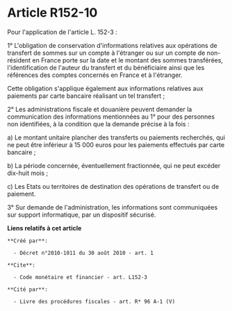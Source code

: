 # Article R152-10

Pour l'application de l'article L. 152-3 : 

1° L'obligation de conservation d'informations relatives aux opérations de transfert de sommes sur un compte à l'étranger ou
sur un compte de non-résident en France porte sur la date et le montant des sommes transférées, l'identification de l'auteur
du transfert et du bénéficiaire ainsi que les références des comptes concernés en France et à l'étranger. 

Cette obligation s'applique également aux informations relatives aux paiements par carte bancaire réalisant un tel
transfert ; 

2° Les administrations fiscale et douanière peuvent demander la communication des informations mentionnées au 1° pour des
personnes non identifiées, à la condition que la demande précise à la fois : 

a) Le montant unitaire plancher des transferts ou paiements recherchés, qui ne peut être inférieur à 15 000 euros pour les
paiements effectués par carte bancaire ; 

b) La période concernée, éventuellement fractionnée, qui ne peut excéder dix-huit mois ; 

c) Les Etats ou territoires de destination des opérations de transfert ou de paiement. 

3° Sur demande de l'administration, les informations sont communiquées sur support informatique, par un dispositif sécurisé.

**Liens relatifs à cet article**

	**Créé par**:

	  - Décret n°2010-1011 du 30 août 2010 - art. 1

	**Cite**:

	  - Code monétaire et financier - art. L152-3

	**Cité par**:

	  - Livre des procédures fiscales - art. R* 96 A-1 (V)
